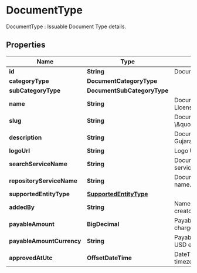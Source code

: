 

# DocumentType

DocumentType : Issuable Document Type details.

## Properties

| Name | Type | Description | Notes |
|------------ | ------------- | ------------- | -------------|
|**id** | **String** | Document Type Identifier. |  |
|**categoryType** | **DocumentCategoryType** |  |  |
|**subCategoryType** | **DocumentSubCategoryType** |  |  |
|**name** | **String** | Document Type Name. eg: Driving License. |  |
|**slug** | **String** | Document Type Unique Slug. eg: \\\&quot;in.gov.gj.transport.dl\\\&quot;. |  |
|**description** | **String** | Document Type description. eg: Gujarat State Driving License. |  [optional] |
|**logoUrl** | **String** | Logo URL of document type. |  |
|**searchServiceName** | **String** | Document search repository service name. |  [optional] |
|**repositoryServiceName** | **String** | Document repository service name. |  [optional] |
|**supportedEntityType** | [**SupportedEntityType**](SupportedEntityType.md) |  |  |
|**addedBy** | **String** | Name of the document type creator. |  |
|**payableAmount** | **BigDecimal** | Payable amount if document is chargeable. eg: 10.25. |  |
|**payableAmountCurrency** | **String** | Payable amount currency. eg: INR, USD etc.,. |  |
|**approvedAtUtc** | **OffsetDateTime** | DateTime of approval in UTC timezone. |  [optional] |



